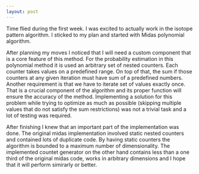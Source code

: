 ```yaml
---
layout: post
---
```


Time flied during the first week. I was excited to actually work in the isotope pattern algorithm. I sticked to my plan and started with Midas polynomial algorithm.



After planning my moves I noticed that I will need a custom component that is a core feature of this method. For the probability estimation in this polynomial method it is used an arbitrary set of nested counters. Each counter takes values on a predefined range. On top of that, the sum if those counters at any given iteration must have sum of a predefined numbers. Another requirement is that we have to iterate set of values exactly once. That is a crucial component of the algorithm and its proper function will ensure the accuracy of the method. Implementing a solution for this problem while trying to optimize as much as possible (skipping multiple values that do not satisfy the sum restrictions) was not a trivial task and a lot of testing was required.




After finishing I knew that an important part of the implementation was done. The original midas implementation involved static nested counters and contained lots of duplicate code. By having static counters the algorithm is bounded to a maximum number of dimensionality. The implemented countet generator on the other hand contains less than a one third of the original midas code, works in arbitrary dimensions and I hope that it will perform simirarly or better.
